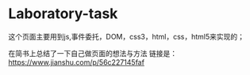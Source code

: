 # Laboratory-task
这个页面主要用到js,事件委托，DOM，css3，html，css，html5来实现的；

在简书上总结了一下自己做页面的想法与方法
链接是： https://www.jianshu.com/p/56c227145faf
